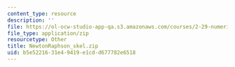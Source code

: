 ```yaml
---
content_type: resource
description: ''
file: https://ol-ocw-studio-app-qa.s3.amazonaws.com/courses/2-29-numerical-fluid-mechanics-spring-2015/b5e5221631e49419e1cdd677782e6518_NewtonRaphson_skel.zip
file_type: application/zip
resourcetype: Other
title: NewtonRaphson_skel.zip
uid: b5e52216-31e4-9419-e1cd-d677782e6518
---
```

